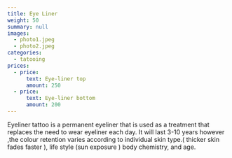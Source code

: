 ```yaml
---
title: Eye Liner
weight: 50
summary: null
images:
  - photo1.jpeg
  - photo2.jpeg
categories:
  - tatooing
prices:
  - price:
      text: Eye-liner top
      amount: 250
  - price:
      text: Eye-liner bottom
      amount: 200
---
```

Eyeliner tattoo is a permanent eyeliner that is used as a treatment that replaces the need to wear eyeliner each day. It will last 3-10 years however ,the colour retention varies according to individual skin  type.( thicker skin  fades faster ), life style  (sun exposure ) body chemistry, and age.